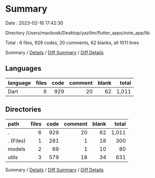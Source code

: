 # Summary

Date : 2023-02-16 17:42:30

Directory /Users/macbook/Desktop/yazilim/flutter_apps/note_app/lib

Total : 6 files,  929 codes, 20 comments, 62 blanks, all 1011 lines

Summary / [Details](details.md) / [Diff Summary](diff.md) / [Diff Details](diff-details.md)

## Languages
| language | files | code | comment | blank | total |
| :--- | ---: | ---: | ---: | ---: | ---: |
| Dart | 6 | 929 | 20 | 62 | 1,011 |

## Directories
| path | files | code | comment | blank | total |
| :--- | ---: | ---: | ---: | ---: | ---: |
| . | 6 | 929 | 20 | 62 | 1,011 |
| . (Files) | 1 | 281 | 1 | 18 | 300 |
| models | 2 | 69 | 1 | 10 | 80 |
| utils | 3 | 579 | 18 | 34 | 631 |

Summary / [Details](details.md) / [Diff Summary](diff.md) / [Diff Details](diff-details.md)